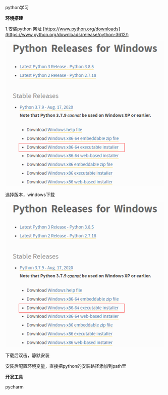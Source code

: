 python学习

**环境搭建**

1.安装python  网址 [https://www.python.org/downloads](https://www.python.org/downloads/release/python-3612/)

![img](.assets/clipboard.png)

选择版本，windows下载

![img](.assets/clipboard.png)

下载后双击，静默安装

安装后配置环境变量，直接把python的安装路径添加到path里

**开发工具**

pycharm